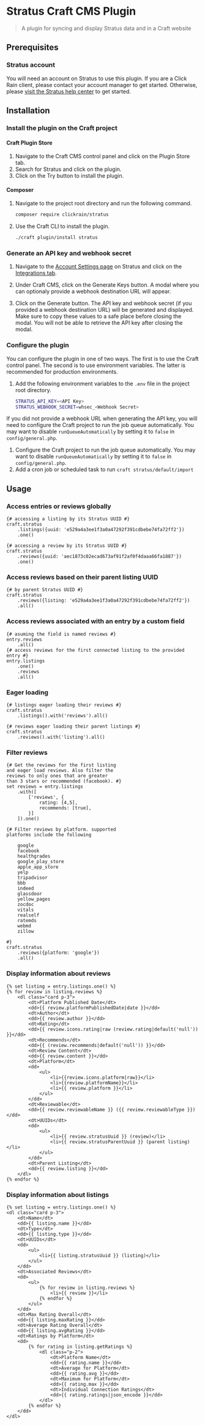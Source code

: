 
# Stratus Craft CMS Plugin
> A plugin for syncing and display Stratus data and in a Craft website

## Prerequisites

### Stratus account

You will need an account on Stratus to use this plugin.  If you are a Click Rain client, please contact your account manager to get started. Otherwise, please [visit the Stratus help center](https://stratus.crunch.help/en/integrations/craft-cms) to get started.

## Installation

### Install the plugin on the Craft project

#### Craft Plugin Store

1. Navigate to the Craft CMS control panel and click on the Plugin Store tab.
2. Search for Stratus and click on the plugin.
3. Click on the Try button to install the plugin.

#### Composer

1. Navigate to the project root directory and run the following command.
	```bash
	composer require clickrain/stratus
	```

2. Use the Craft CLI to install the plugin.
	```bash
	./craft plugin/install stratus
	```

### Generate an API key and webhook secret

1. Navigate to the [Account Settings page](https://app.gostratus.io/account/settings) on Stratus and click on the [Integrations tab](https://app.gostratus.io/account/integrations).

2. Under Craft CMS, click on the Generate Keys button. A modal where you can optionaly provide a webhook destination URL will appear.

3. Click on the Generate button.  The API key and webhook secret (if you provided a webhook destination URL) will be generated and displayed. Make sure to copy these values to a safe place before closing the modal. You will not be able to retrieve the API key after closing the modal.

### Configure the plugin

You can configure the plugin in one of two ways. The first is to use the Craft control panel.  The second is to use environment variables. The latter is recommended for production environments.

1. Add the following environment variables to the `.env` file in the project root directory.
	```bash
	STRATUS_API_KEY=<API Key>
	STRATUS_WEBHOOK_SECRET=whsec_<Webhook Secret>
	```

If you did not provide a webhook URL when generating the API key, you will need to configure the Craft project to run the job queue automatically.  You may want to disable `runQueueAutomatically` by setting it to `false` in `config/general.php`.

1. Configure the Craft project to run the job queue automatically.  You may want to disable `runQueueAutomatically` by setting it to `false` in `config/general.php`.
2. Add a cron job or scheduled task to run `craft stratus/default/import`

## Usage

### Access entries or reviews globally
```twig
{# accessing a listing by its Stratus UUID #}
craft.stratus
	.listings({uuid: 'e529a4a3ee1f3a0a47292f391cdbebe74fa72ff2'})
	.one()

{# accessing a review by its Stratus UUID #}
craft.stratus
	.reviews({uuid: 'aec1873c02ecad673af91f2af0f4daaa66fa1887'})
	.one()
```
### Access reviews based on their parent listing UUID
```twig
{# by parent Stratus UUID #}
craft.stratus
	.reviews({listing: 'e529a4a3ee1f3a0a47292f391cdbebe74fa72ff2'})
	.all()
```
### Access reviews associated with an entry by a custom field
```twig
{# asuming the field is named reviews #}
entry.reviews
	.all()
{# access reviews for the first connected listing to the provided entry #}
entry.listings
	.one()
	.reviews
	.all()
```
### Eager loading
```twig
{# listings eager loading their reviews #}
craft.stratus
	.listings().with('reviews').all()

{# reviews eager loading their parent listings #}
craft.stratus
	.reviews().with('listing').all()
```


### Filter reviews
```twig
{# Get the reviews for the first listing
and eager load reviews. Also filter the
reviews to only ones that are greater
than 3 stars or recommended (facebook). #}
set reviews = entry.listings
	.with([
		['reviews', {
			rating: [4,5],
			recommends: [true],
		}]
	]).one()
```
```twig
{# Filter reviews by platform. supported
platforms include the following

	google
	facebook
	healthgrades
	google_play_store
	apple_app_store
	yelp
	tripadvisor
	bbb
	indeed
	glassdoor
	yellow_pages
    zocdoc
    vitals
    realself
    ratemds
    webmd
    zillow

#}
craft.stratus
	.reviews({platform: 'google'})
	.all()
```
### Display information about reviews
```twig
{% set listing = entry.listings.one() %}
{% for review in listing.reviews %}
	<dl class="card p-3">
		<dt>Platform Published Date</dt>
		<dd>{{ review.platformPublishedDate|date }}</dd>
		<dt>Author</dt>
		<dd>{{ review.author }}</dd>
		<dt>Rating</dt>
		<dd>{{ review.icons.rating|raw (review.rating|default('null')) }}</dd>
		<dt>Recommends</dt>
		<dd>{{ (review.recommends|default('null')) }}</dd>
		<dt>Review Content</dt>
		<dd>{{ review.content }}</dd>
		<dt>Platform</dt>
		<dd>
			<ul>
				<li>{{review.icons.platform|raw}}</li>
				<li>{{review.platformName}}</li>
				<li>{{ review.platform }}</li>
			</ul>
		</dd>
		<dt>Reviewable</dt>
		<dd>{{ review.reviewableName }} ({{ review.reviewableType }})</dd>
		<dt>UUIDs</dt>
		<dd>
			<ul>
				<li>{{ review.stratusUuid }} (review)</li>
				<li>{{ review.stratusParentUuid }} (parent listing)</li>
			</ul>
		</dd>
		<dt>Parent Listing</dt>
		<dd>{{ review.listing }}</dd>
	</dl>
{% endfor %}
```
### Display information about listings
```twig
{% set listing = entry.listings.one() %}
<dl class="card p-3">
	<dt>Name</dt>
	<dd>{{ listing.name }}</dd>
	<dt>Type</dt>
	<dd>{{ listing.type }}</dd>
	<dt>UUIDs</dt>
	<dd>
		<ul>
			<li>{{ listing.stratusUuid }} (listing)</li>
		</ul>
	</dd>
	<dt>Associated Reviews</dt>
	<dd>
		<ul>
			{% for review in listing.reviews %}
				<li>{{ review }}</li>
			{% endfor %}
		</ul>
	</dd>
	<dt>Max Rating Overall</dt>
	<dd>{{ listing.maxRating }}</dd>
	<dt>Average Rating Overall</dt>
	<dd>{{ listing.avgRating }}</dd>
	<dt>Ratings by Platform</dt>
	<dd>
		{% for rating in listing.getRatings %}
			<dl class="p-2">
				<dt>Platform Name</dt>
				<dd>{{ rating.name }}</dd>
				<dt>Average for Platform</dt>
				<dd>{{ rating.avg }}</dd>
				<dt>Maximum for Platform</dt>
				<dd>{{ rating.max }}</dd>
				<dt>Individual Connection Ratings</dt>
				<dd>{{ rating.ratings|json_encode }}</dd>
			</dl>
		{% endfor %}
	</dd>
</dl>
```
